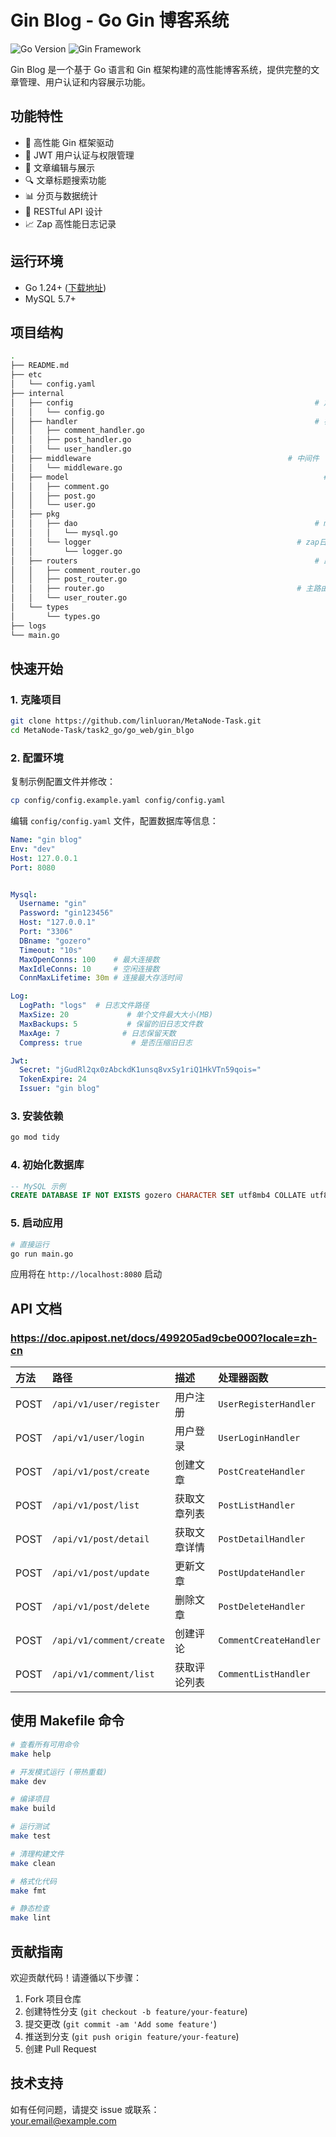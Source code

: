 # Gin Blog - Go Gin 博客系统

![Go Version](https://img.shields.io/badge/go-1.24%2B-blue)
![Gin Framework](https://img.shields.io/badge/gin-1.10.1-green)

Gin Blog 是一个基于 Go 语言和 Gin 框架构建的高性能博客系统，提供完整的文章管理、用户认证和内容展示功能。

## 功能特性

- 🚀 高性能 Gin 框架驱动
- 🔐 JWT 用户认证与权限管理
- 📝 文章编辑与展示
- 🔍 文章标题搜索功能
- 📊 分页与数据统计
- 📱 RESTful API 设计
- 📈 Zap 高性能日志记录

## 运行环境

- Go 1.24+ ([下载地址](https://golang.org/dl/))
- MySQL 5.7+ 

## 项目结构

~~~bash
.
├── README.md
├── etc																		# 配置文件
│   └── config.yaml
├── internal
│   ├── config														# 加载配置
│   │   └── config.go
│   ├── handler													 	# 视图
│   │   ├── comment_handler.go
│   │   ├── post_handler.go
│   │   └── user_handler.go
│   ├── middleware											  # 中间件
│   │   └── middleware.go
│   ├── model														  # 数据库
│   │   ├── comment.go
│   │   ├── post.go
│   │   └── user.go
│   ├── pkg
│   │   ├── dao														# mysql
│   │   │   └── mysql.go
│   │   └── logger												# zap日志
│   │       └── logger.go									
│   ├── routers														# 路由
│   │   ├── comment_router.go
│   │   ├── post_router.go
│   │   ├── router.go											# 主路由
│   │   └── user_router.go
│   └── types															# 请求体
│       └── types.go											
├── logs																	# 日志存储目录
└── main.go																# 主程序入口
~~~

## 快速开始

### 1. 克隆项目

```bash
git clone https://github.com/linluoran/MetaNode-Task.git
cd MetaNode-Task/task2_go/go_web/gin_blgo
```

### 2. 配置环境

复制示例配置文件并修改：

```bash
cp config/config.example.yaml config/config.yaml
```

编辑 `config/config.yaml` 文件，配置数据库等信息：

```yaml
Name: "gin blog"
Env: "dev"
Host: 127.0.0.1
Port: 8080


Mysql:
  Username: "gin"
  Password: "gin123456"
  Host: "127.0.0.1"
  Port: "3306"
  DBname: "gozero"
  Timeout: "10s"
  MaxOpenConns: 100    # 最大连接数
  MaxIdleConns: 10     # 空闲连接数
  ConnMaxLifetime: 30m # 连接最大存活时间

Log:
  LogPath: "logs"  # 日志文件路径
  MaxSize: 20             # 单个文件最大大小(MB)
  MaxBackups: 5           # 保留的旧日志文件数
  MaxAge: 7              # 日志保留天数
  Compress: true           # 是否压缩旧日志

Jwt:
  Secret: "jGudRl2qx0zAbckdK1unsq8vxSy1riQ1HkVTn59qois="
  TokenExpire: 24
  Issuer: "gin blog"
```

### 3. 安装依赖

```bash
go mod tidy
```

### 4. 初始化数据库

```sql
-- MySQL 示例
CREATE DATABASE IF NOT EXISTS gozero CHARACTER SET utf8mb4 COLLATE utf8mb4_unicode_ci;
```

### 5. 启动应用

```bash
# 直接运行
go run main.go
```

应用将在 `http://localhost:8080` 启动

## API 文档

### https://doc.apipost.net/docs/499205ad9cbe000?locale=zh-cn

| 方法 | 路径                     | 描述         | 处理器函数             |
| :--- | :----------------------- | :----------- | :--------------------- |
| POST | `/api/v1/user/register`  | 用户注册     | `UserRegisterHandler`  |
| POST | `/api/v1/user/login`     | 用户登录     | `UserLoginHandler`     |
| POST | `/api/v1/post/create`    | 创建文章     | `PostCreateHandler`    |
| POST | `/api/v1/post/list`      | 获取文章列表 | `PostListHandler`      |
| POST | `/api/v1/post/detail`    | 获取文章详情 | `PostDetailHandler`    |
| POST | `/api/v1/post/update`    | 更新文章     | `PostUpdateHandler`    |
| POST | `/api/v1/post/delete`    | 删除文章     | `PostDeleteHandler`    |
| POST | `/api/v1/comment/create` | 创建评论     | `CommentCreateHandler` |
| POST | `/api/v1/comment/list`   | 获取评论列表 | `CommentListHandler`   |

## 使用 Makefile 命令

```bash
# 查看所有可用命令
make help

# 开发模式运行 (带热重载)
make dev

# 编译项目
make build

# 运行测试
make test

# 清理构建文件
make clean

# 格式化代码
make fmt

# 静态检查
make lint
```

## 贡献指南

欢迎贡献代码！请遵循以下步骤：

1. Fork 项目仓库
2. 创建特性分支 (`git checkout -b feature/your-feature`)
3. 提交更改 (`git commit -am 'Add some feature'`)
4. 推送到分支 (`git push origin feature/your-feature`)
5. 创建 Pull Request

## 技术支持

如有任何问题，请提交 issue 或联系：  
your.email@example.com